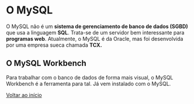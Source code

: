 

# O MySQL

O MySQL não é um **sistema de gerenciamento de banco de dados (SGBD)** que usa a linguagem **SQL**. Trata-se de um servidor bem interessante para **programas web**. Atualmente, o MySQL é da Oracle, mas foi desenvolvida por uma empresa sueca chamada **TCX.**

## O MySQL Workbench

Para trabalhar com o banco de dados de forma mais visual, o MySQL Workbench é a ferramenta para tal. Já vem instalado com o MySQL.

[Voltar ao início](./README.md)
